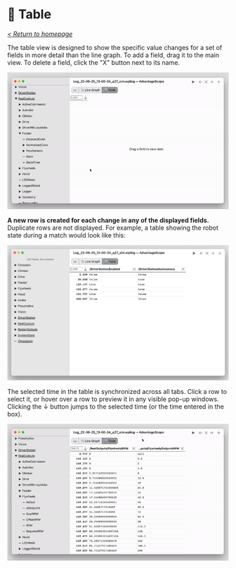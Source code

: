 # 🔢 Table

_[< Return to homepage](/docs/INDEX.md)_

The table view is designed to show the specific value changes for a set of fields in more detail than the line graph. To add a field, drag it to the main view. To delete a field, click the "X" button next to its name.

![Adding fields](/docs/img/table-1.gif)

**A new row is created for each change in any of the displayed fields.** Duplicate rows are not displayed. For example, a table showing the robot state during a match would look like this:

![Robot state table](/docs/img/table-2.png)

The selected time in the table is synchronized across all tabs. Click a row to select it, or hover over a row to preview it in any visible pop-up windows. Clicking the ↓ button jumps to the selected time (or the time entered in the box).

![Jumping to a time](/docs/img/table-3.gif)
